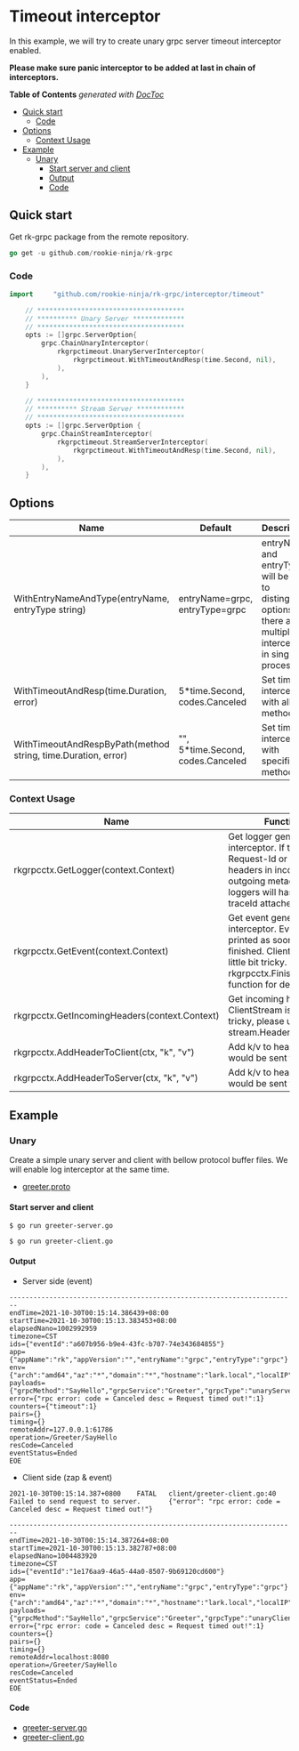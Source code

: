# Timeout interceptor
In this example, we will try to create unary grpc server timeout interceptor enabled.

**Please make sure panic interceptor to be added at last in chain of interceptors.**

<!-- START doctoc generated TOC please keep comment here to allow auto update -->
<!-- DON'T EDIT THIS SECTION, INSTEAD RE-RUN doctoc TO UPDATE -->
**Table of Contents**  *generated with [DocToc](https://github.com/thlorenz/doctoc)*

- [Quick start](#quick-start)
  - [Code](#code)
- [Options](#options)
  - [Context Usage](#context-usage)
- [Example](#example)
  - [Unary](#unary)
    - [Start server and client](#start-server-and-client)
    - [Output](#output)
    - [Code](#code-1)

<!-- END doctoc generated TOC please keep comment here to allow auto update -->

## Quick start
Get rk-grpc package from the remote repository.

```go
go get -u github.com/rookie-ninja/rk-grpc
```

### Code
```go
import     "github.com/rookie-ninja/rk-grpc/interceptor/timeout"
```
```go
    // *************************************
    // ********** Unary Server *************
    // *************************************
    opts := []grpc.ServerOption{
        grpc.ChainUnaryInterceptor(
            rkgrpctimeout.UnaryServerInterceptor(
                rkgrpctimeout.WithTimeoutAndResp(time.Second, nil),
            ),
        ),
    }

    // *************************************
    // ********** Stream Server ************
    // *************************************
    opts := []grpc.ServerOption {
        grpc.ChainStreamInterceptor(
            rkgrpctimeout.StreamServerInterceptor(
                rkgrpctimeout.WithTimeoutAndResp(time.Second, nil),
            ),
        ),
    }
```

## Options
| Name | Default | Description |
| ---- | ---- | ---- |
| WithEntryNameAndType(entryName, entryType string) | entryName=grpc, entryType=grpc | entryName and entryType will be used to distinguish options if there are multiple interceptors in single process. |
| WithTimeoutAndResp(time.Duration, error) | 5*time.Second, codes.Canceled | Set timeout interceptor with all methods. |
| WithTimeoutAndRespByPath(method string, time.Duration, error) | "", 5*time.Second, codes.Canceled | Set timeout interceptor with specified method. |

### Context Usage
| Name | Functionality |
| ------ | ------ |
| rkgrpcctx.GetLogger(context.Context) | Get logger generated by log interceptor. If there are X-Request-Id or X-Trace-Id as headers in incoming and outgoing metadata, then loggers will has requestId and traceId attached by default. |
| rkgrpcctx.GetEvent(context.Context) | Get event generated by log interceptor. Event would be printed as soon as RPC finished. ClientStream is a little bit tricky. Please refer rkgrpcctx.FinishClientStream() function for details. |
| rkgrpcctx.GetIncomingHeaders(context.Context) | Get incoming header. ClientStream is a little bit tricky, please use stream.Header() instead. |
| rkgrpcctx.AddHeaderToClient(ctx, "k", "v") | Add k/v to headers which would be sent to client. |
| rkgrpcctx.AddHeaderToServer(ctx, "k", "v") | Add k/v to headers which would be sent to server. |

## Example
### Unary
Create a simple unary server and client with bellow protocol buffer files. We will enable log interceptor at the same time.
- [greeter.proto](../proto/greeter.proto)

#### Start server and client
```shell script
$ go run greeter-server.go
```
```shell script
$ go run greeter-client.go
```

#### Output
- Server side (event)
```shell script
------------------------------------------------------------------------
endTime=2021-10-30T00:15:14.386439+08:00
startTime=2021-10-30T00:15:13.383453+08:00
elapsedNano=1002992959
timezone=CST
ids={"eventId":"a607b956-b9e4-43fc-b707-74e343684855"}
app={"appName":"rk","appVersion":"","entryName":"grpc","entryType":"grpc"}
env={"arch":"amd64","az":"*","domain":"*","hostname":"lark.local","localIP":"192.168.101.5","os":"darwin","realm":"*","region":"*"}
payloads={"grpcMethod":"SayHello","grpcService":"Greeter","grpcType":"unaryServer","gwMethod":"","gwPath":"","gwScheme":"","gwUserAgent":""}
error={"rpc error: code = Canceled desc = Request timed out!":1}
counters={"timeout":1}
pairs={}
timing={}
remoteAddr=127.0.0.1:61786
operation=/Greeter/SayHello
resCode=Canceled
eventStatus=Ended
EOE
```

- Client side (zap & event)
```shell script
2021-10-30T00:15:14.387+0800    FATAL   client/greeter-client.go:40     Failed to send request to server.       {"error": "rpc error: code = Canceled desc = Request timed out!"}
```
```shell script
------------------------------------------------------------------------
endTime=2021-10-30T00:15:14.387264+08:00
startTime=2021-10-30T00:15:13.382787+08:00
elapsedNano=1004483920
timezone=CST
ids={"eventId":"1e176aa9-46a5-44a0-8507-9b69120cd600"}
app={"appName":"rk","appVersion":"","entryName":"grpc","entryType":"grpc"}
env={"arch":"amd64","az":"*","domain":"*","hostname":"lark.local","localIP":"192.168.101.5","os":"darwin","realm":"*","region":"*"}
payloads={"grpcMethod":"SayHello","grpcService":"Greeter","grpcType":"unaryClient","remoteIp":"localhost","remotePort":"8080"}
error={"rpc error: code = Canceled desc = Request timed out!":1}
counters={}
pairs={}
timing={}
remoteAddr=localhost:8080
operation=/Greeter/SayHello
resCode=Canceled
eventStatus=Ended
EOE
```

#### Code
- [greeter-server.go](server/greeter-server.go)
- [greeter-client.go](client/greeter-client.go)